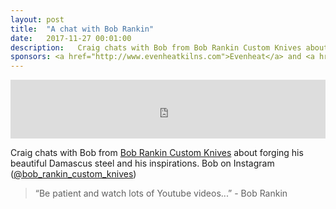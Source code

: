 ```yaml
---
layout: post
title:  "A chat with Bob Rankin"
date:   2017-11-27 00:01:00
description:   Craig chats with Bob from Bob Rankin Custom Knives about forging his beautiful Damascus steel and his inspirations.
sponsors: <a href="http://www.evenheatkilns.com">Evenheat</a> and <a href="http://www.tormek.com">Tormek</a>
---
```



<iframe frameborder='0' height='94px' scrolling='no' seamless src='https://simplecast.com/e/97263?style=medium-light' width='100%'></iframe>

Craig chats with Bob from <a href="https://www.facebook.com/BobRankinCustomKnives/">Bob Rankin Custom Knives</a> about forging his beautiful Damascus steel and his inspirations.
Bob on Instagram (<a href="https://www.instagram.com/bob_rankin_custom_knives/">@bob_rankin_custom_knives</a>)

 


<blockquote class="largeQuote">“Be patient and watch lots of Youtube videos...” - Bob Rankin</blockquote>




